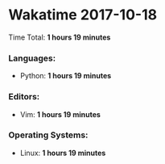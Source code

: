 # Wakatime 2017-10-18

Time Total: **1 hours 19 minutes**

### Languages:
- Python: **1 hours 19 minutes** 

### Editors:
- Vim: **1 hours 19 minutes** 

### Operating Systems:
- Linux: **1 hours 19 minutes** 

